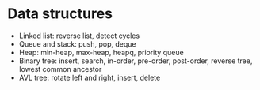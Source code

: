 # Data structures
- Linked list: reverse list, detect cycles
- Queue and stack: push, pop, deque
- Heap: min-heap, max-heap, heapq, priority queue
- Binary tree: insert, search, in-order, pre-order, post-order, reverse tree, lowest common ancestor
- AVL tree: rotate left and right, insert, delete
